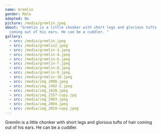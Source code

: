 ```yaml
---
name: Gremlin
gender: Male
adopted: No
picture: /media/gremlin.jpeg
about: "Gremlin is a little chonker with short legs and glorious tufts of hair
  coming out of his ears. He can be a cuddler. "
gallery:
  - src: /media/gremlin.jpeg
  - src: /media/gremlin2.jpeg
  - src: /media/gremlin-3.jpeg
  - src: /media/gremlin-4.jpeg
  - src: /media/gremlin-6.jpeg
  - src: /media/gremlin-7.jpeg
  - src: /media/gremlin-8.jpeg
  - src: /media/gremlin-9.jpeg
  - src: /media/gremlin-10.jpeg
  - src: /media/img_2008.jpeg
  - src: /media/img_1482-2.jpeg
  - src: /media/img_1628.jpeg
  - src: /media/img_2357-copy.jpg
  - src: /media/img_2003.jpeg
  - src: /media/img_2004.jpeg
  - src: /media/img_2019-copy.jpeg
---
```

Gremlin is a little chonker with short legs and glorious tufts of hair coming out of his ears. He can be a cuddler. 